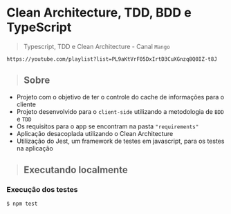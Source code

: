 # Clean Architecture, TDD, BDD e TypeScript

> Typescript, TDD e Clean Architecture - Canal `Mango` 

```
https://youtube.com/playlist?list=PL9aKtVrF05DxIrtD3CuXGnzq8Q0IZ-t8J
```
> ## Sobre

- Projeto com o objetivo de ter o controle do cache de informações para o cliente
- Projeto desenvolvido para o `client-side` utilizando a metodologia de `BDD` e `TDD` 
- Os requisitos para o app se encontram na pasta `"requirements"`
- Aplicação desacoplada utilizando o Clean Architecture
- Utilização do Jest, um framework de testes em javascript, para os testes na aplicação

> ## Executando localmente

### Execução dos testes

```
$ npm test
```